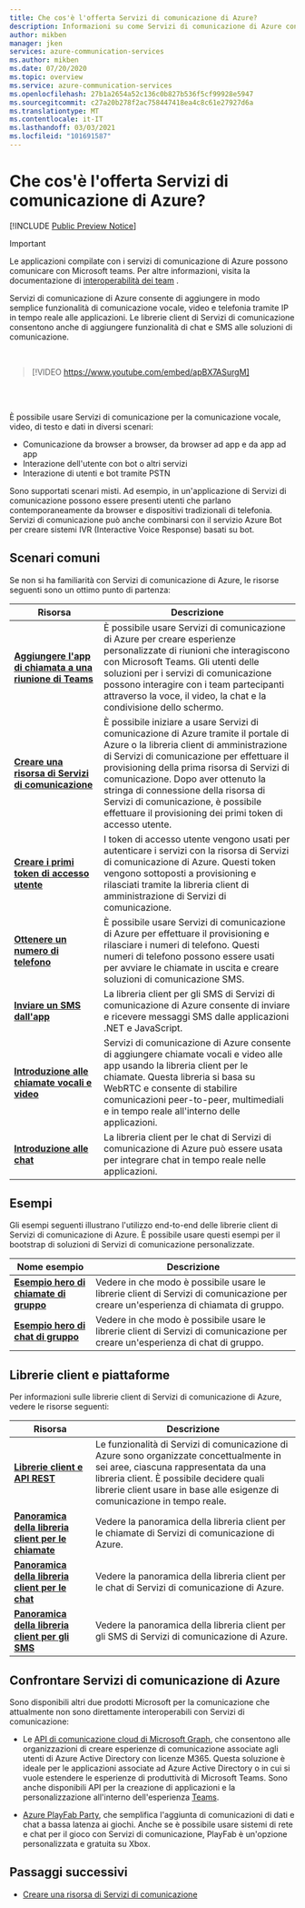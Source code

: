 ```yaml
---
title: Che cos'è l'offerta Servizi di comunicazione di Azure?
description: Informazioni su come Servizi di comunicazione di Azure consente di sviluppare esperienze utente avanzate con comunicazioni in tempo reale.
author: mikben
manager: jken
services: azure-communication-services
ms.author: mikben
ms.date: 07/20/2020
ms.topic: overview
ms.service: azure-communication-services
ms.openlocfilehash: 27b1a2654a52c136c0b827b536f5cf99928e5947
ms.sourcegitcommit: c27a20b278f2ac758447418ea4c8c61e27927d6a
ms.translationtype: MT
ms.contentlocale: it-IT
ms.lasthandoff: 03/03/2021
ms.locfileid: "101691587"
---
```

# <a name="what-is-azure-communication-services"></a>Che cos'è l'offerta Servizi di comunicazione di Azure?

[!INCLUDE [Public Preview Notice](./includes/public-preview-include.md)]

> [!IMPORTANT]
> Le applicazioni compilate con i servizi di comunicazione di Azure possono comunicare con Microsoft teams. Per altre informazioni, visita la documentazione di [interoperabilità dei team](./quickstarts/voice-video-calling/get-started-teams-interop.md) .

Servizi di comunicazione di Azure consente di aggiungere in modo semplice funzionalità di comunicazione vocale, video e telefonia tramite IP in tempo reale alle applicazioni. Le librerie client di Servizi di comunicazione consentono anche di aggiungere funzionalità di chat e SMS alle soluzioni di comunicazione.

<br>

> [!VIDEO https://www.youtube.com/embed/apBX7ASurgM]

<br>
<br>

È possibile usare Servizi di comunicazione per la comunicazione vocale, video, di testo e dati in diversi scenari:

- Comunicazione da browser a browser, da browser ad app e da app ad app
- Interazione dell'utente con bot o altri servizi
- Interazione di utenti e bot tramite PSTN

Sono supportati scenari misti. Ad esempio, in un'applicazione di Servizi di comunicazione possono essere presenti utenti che parlano contemporaneamente da browser e dispositivi tradizionali di telefonia. Servizi di comunicazione può anche combinarsi con il servizio Azure Bot per creare sistemi IVR (Interactive Voice Response) basati su bot.

## <a name="common-scenarios"></a>Scenari comuni

Se non si ha familiarità con Servizi di comunicazione di Azure, le risorse seguenti sono un ottimo punto di partenza:
<br>

| Risorsa                               |Descrizione                           |
|---                                    |---                                   |
|**[Aggiungere l'app di chiamata a una riunione di Teams](./quickstarts/voice-video-calling/get-started-teams-interop.md)**|È possibile usare Servizi di comunicazione di Azure per creare esperienze personalizzate di riunioni che interagiscono con Microsoft Teams. Gli utenti delle soluzioni per i servizi di comunicazione possono interagire con i team partecipanti attraverso la voce, il video, la chat e la condivisione dello schermo.|
|**[Creare una risorsa di Servizi di comunicazione](./quickstarts/create-communication-resource.md)**|È possibile iniziare a usare Servizi di comunicazione di Azure tramite il portale di Azure o la libreria client di amministrazione di Servizi di comunicazione per effettuare il provisioning della prima risorsa di Servizi di comunicazione. Dopo aver ottenuto la stringa di connessione della risorsa di Servizi di comunicazione, è possibile effettuare il provisioning dei primi token di accesso utente.|
|**[Creare i primi token di accesso utente](./quickstarts/access-tokens.md)**|I token di accesso utente vengono usati per autenticare i servizi con la risorsa di Servizi di comunicazione di Azure. Questi token vengono sottoposti a provisioning e rilasciati tramite la libreria client di amministrazione di Servizi di comunicazione.|
|**[Ottenere un numero di telefono](./quickstarts/telephony-sms/get-phone-number.md)**|È possibile usare Servizi di comunicazione di Azure per effettuare il provisioning e rilasciare i numeri di telefono. Questi numeri di telefono possono essere usati per avviare le chiamate in uscita e creare soluzioni di comunicazione SMS.|
|**[Inviare un SMS dall'app](./quickstarts/telephony-sms/send.md)**|La libreria client per gli SMS di Servizi di comunicazione di Azure consente di inviare e ricevere messaggi SMS dalle applicazioni .NET e JavaScript.|
|**[Introduzione alle chiamate vocali e video](./quickstarts/voice-video-calling/getting-started-with-calling.md)**| Servizi di comunicazione di Azure consente di aggiungere chiamate vocali e video alle app usando la libreria client per le chiamate. Questa libreria si basa su WebRTC e consente di stabilire comunicazioni peer-to-peer, multimediali e in tempo reale all'interno delle applicazioni.|
|**[Introduzione alle chat](./quickstarts/chat/get-started.md)**|La libreria client per le chat di Servizi di comunicazione di Azure può essere usata per integrare chat in tempo reale nelle applicazioni.|


## <a name="samples"></a>Esempi

Gli esempi seguenti illustrano l'utilizzo end-to-end delle librerie client di Servizi di comunicazione di Azure. È possibile usare questi esempi per il bootstrap di soluzioni di Servizi di comunicazione personalizzate.
<br>

| Nome esempio                               | Descrizione                           |
|---                                    |---                                   |
|**[Esempio hero di chiamate di gruppo](./samples/calling-hero-sample.md)**|Vedere in che modo è possibile usare le librerie client di Servizi di comunicazione per creare un'esperienza di chiamata di gruppo.|
|**[Esempio hero di chat di gruppo](./samples/chat-hero-sample.md)**|Vedere in che modo è possibile usare le librerie client di Servizi di comunicazione per creare un'esperienza di chat di gruppo.|


## <a name="platforms-and-client-libraries"></a>Librerie client e piattaforme

Per informazioni sulle librerie client di Servizi di comunicazione di Azure, vedere le risorse seguenti:

| Risorsa                               | Descrizione                           |
|---                                    |---                                   |
|**[Librerie client e API REST](./concepts/sdk-options.md)**|Le funzionalità di Servizi di comunicazione di Azure sono organizzate concettualmente in sei aree, ciascuna rappresentata da una libreria client. È possibile decidere quali librerie client usare in base alle esigenze di comunicazione in tempo reale.|
|**[Panoramica della libreria client per le chiamate](./concepts/voice-video-calling/calling-sdk-features.md)**|Vedere la panoramica della libreria client per le chiamate di Servizi di comunicazione di Azure.|
|**[Panoramica della libreria client per le chat](./concepts/chat/sdk-features.md)**|Vedere la panoramica della libreria client per le chat di Servizi di comunicazione di Azure.|
|**[Panoramica della libreria client per gli SMS](./concepts/telephony-sms/sdk-features.md)**|Vedere la panoramica della libreria client per gli SMS di Servizi di comunicazione di Azure.|

## <a name="compare-azure-communication-services"></a>Confrontare Servizi di comunicazione di Azure

Sono disponibili altri due prodotti Microsoft per la comunicazione che attualmente non sono direttamente interoperabili con Servizi di comunicazione:

 - Le [API di comunicazione cloud di Microsoft Graph](/graph/cloud-communications-concept-overview), che consentono alle organizzazioni di creare esperienze di comunicazione associate agli utenti di Azure Active Directory con licenze M365. Questa soluzione è ideale per le applicazioni associate ad Azure Active Directory o in cui si vuole estendere le esperienze di produttività di Microsoft Teams. Sono anche disponibili API per la creazione di applicazioni e la personalizzazione all'interno dell'esperienza [Teams](/microsoftteams/platform/?preserve-view=true&view=msteams-client-js-latest).

 - [Azure PlayFab Party](/gaming/playfab/features/multiplayer/networking/), che semplifica l'aggiunta di comunicazioni di dati e chat a bassa latenza ai giochi. Anche se è possibile usare sistemi di rete e chat per il gioco con Servizi di comunicazione, PlayFab è un'opzione personalizzata e gratuita su Xbox.


## <a name="next-steps"></a>Passaggi successivi

 - [Creare una risorsa di Servizi di comunicazione](./quickstarts/create-communication-resource.md)